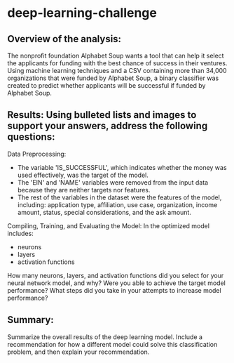 # deep-learning-challenge
## Overview of the analysis: 
The nonprofit foundation Alphabet Soup wants a tool that can help it select the applicants for funding with the best chance of success in their ventures. 
Using machine learning techniques and a CSV containing more than 34,000 organizations that were funded by Alphabet Soup, a binary classifier was created to predict whether applicants will be successful if funded by Alphabet Soup.


## Results: Using bulleted lists and images to support your answers, address the following questions:

Data Preprocessing:

- The variable 'IS_SUCCESSFUL', which indicates whether the money was used effectively, was the target of the model.
- The 'EIN' and 'NAME' variables were removed from the input data because they are neither targets nor features.
- The rest of the variables in the dataset were the features of the model, including: application type, affiliation, use case, organization, income amount, status, special considerations, and the ask amount.

Compiling, Training, and Evaluating the Model:
In the optimized model includes:
- neurons
- layers
- activation functions


How many neurons, layers, and activation functions did you select for your neural network model, and why?
Were you able to achieve the target model performance?
What steps did you take in your attempts to increase model performance?

## Summary:


 Summarize the overall results of the deep learning model. Include a recommendation for how a different model could solve this classification problem, and then explain your recommendation.